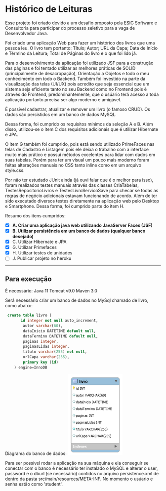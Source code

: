 # Histórico de Leituras
Esse projeto foi criado devido a um desafio proposto pela ESIG Software e Consultoria para participar do processo seletivo para a vaga de Desenvolvedor Java.

Foi criado uma aplicação Web para fazer um histórico dos livros que uma pessoa leu. O livro tem portanto: Título; Autor; URL da Capa; Data de Início e Término da Leitura; Total de Páginas do livro e o que foi lido já.

Para o desenvolvimento da aplicação foi utilizado JSF para a construção das páginas e foi tentado utilizar as melhores práticas de SOLID (principalmente de desacropação), Orientação a Objetos e todo o meu conhecimento em todo o Backend. Também foi investido na parte da visualização das telas (UI/UX) pois acredito que seja essencial que um sistema seja eficiente tanto no seu Backend como no Frontend pois é através do Frontend, predominantemente, que o usúario terá acesso a toda aplicação portanto precisa ser algo moderno e amigável.

É possível cadastrar, atualizar e remover um livro (o famoso CRUD). Os dados são persistidos em um banco de dados MySQL.

Dessa forma, foi cumprido os requisitos mínimos da seleção A e B. Além disso, utilizou-se o item C dos requisitos adicionais que é utilizar Hibernate e JPA.

O item G também foi cumprido, pois está sendo utilizado PrimeFaces nas telas de Cadastro e Listagem pois ele deixa o trabalho com a interface muito mais prático e possui métodos excelentes para lidar com dados em suas tabelas. Porém para ter um visual um pouco mais moderno foram feitas alterações manuais no CSS tanto inline como em um arquivo style.css.

Por não ter estudado JUnit ainda (já ouvi falar que é o melhor para isso), foram realizados testes manuais através das classes CriaTabelas, TestesRepositorioLivros e TestesLivroServicoSave para checar se todas as regras de negócio adicionais estavam funcionando de acordo. Além de ter sido executado diversos testes diretamente na aplicação web pelo Desktop e Smartphone. Dessa forma, foi cumprido parte do item H.

Resumo dos itens cumpridos:
* [X] **A. Criar uma aplicação java web utilizando JavaServer Faces (JSF)**
* [X] **B. Utilizar persistência em um banco de dados (qualquer banco desejado)**
* [X] C. Utilizar Hibernate e JPA
* [X] G. Utilizar Primefaces
* [X] H. Utilizar testes de unidades
* [ ] J. Publicar projeto no heroku

---

## Para execução

É necessário:
Java 11
Tomcat v9.0
Maven 3.0

Será necessário criar um banco de dados no MySql chamado de livro, como abaixo:

````sql
 create table livro (
       id integer not null auto_increment,
        autor varchar(60),
        dataInicio DATETIME default null,
        dataTermino DATETIME default null,
        paginas integer,
        paginasLidas integer,
        titulo varchar(255) not null,
        urlCapa varchar(255),
        primary key (id)
    ) engine=InnoDB

````
Diagrama do banco de dados: 
![Diagrama banco de dados](images-github/diagrama.png)

Para ser possível rodar a aplicação na sua máquina e ela conseguir se conectar com o banco é necessário ter instalado o MySQL e alterar o user, password e o dburl (se necessário) contidos no arquivo persistence.xml de dentro da pasta src/main/resources/META-INF. No momento o usúario e senha estão como 'student'.


